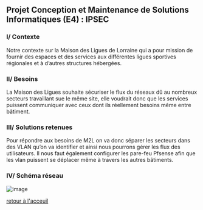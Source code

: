 ## Projet Conception et Maintenance de Solutions Informatiques (E4) : IPSEC


### I/ Contexte 

Notre contexte sur la Maison des Ligues de Lorraine qui a pour mission de fournir des espaces et des services aux différentes ligues sportives régionales et à d’autres structures hébergées.

### II/ Besoins


La Maison des Ligues souhaite sécuriser le flux du réseaux dû au nombreux secteurs travaillant sue le même site, elle voudrait donc que les services puissent communiquer avec ceux dont ils réellement besoins même entre bâtiment.

### III/ Solutions retenues

Pour répondre aux besoins de M2L on va donc séparer les secteurs dans des VLAN qu’on va identifier et ainsi nous pourrons gérer les flux des utilisateurs. Il nous faut également configurer les pare-feu Pfsense afin que les vlan puissent se déplacer même à travers les autres bâtiments.

### IV/ Schéma réseau

![image](https://user-images.githubusercontent.com/59647512/112831943-ecf57180-9094-11eb-81dd-7114d1f7abe2.png)




[retour à l'acceuil](/README.md)
